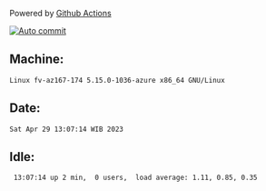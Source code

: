 Powered by [Github Actions](https://github.com/features/actions)

[![Auto commit](https://github.com/hiage/workstation/workflows/Auto%20commit/badge.svg)](https://github.com/hiage/workstation/actions?query=workflow%3A%22Auto+commit%22)

## Machine:
```
Linux fv-az167-174 5.15.0-1036-azure x86_64 GNU/Linux
```
## Date:
```
Sat Apr 29 13:07:14 WIB 2023
```
## Idle:
```
 13:07:14 up 2 min,  0 users,  load average: 1.11, 0.85, 0.35
```

